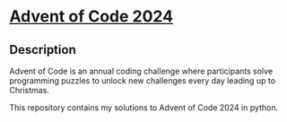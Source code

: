 # [Advent of Code 2024](https://adventofcode.com/2024)

## Description

Advent of Code is an annual coding challenge where participants solve programming puzzles to unlock new challenges every day leading up to Christmas.

This repository contains my solutions to Advent of Code 2024 in python.
